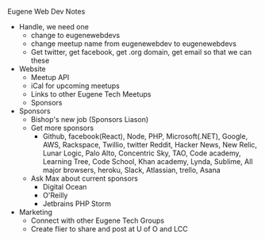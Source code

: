Eugene Web Dev Notes
* Handle, we need one
    * change to eugenewebdevs
    * change meetup name from eugenewebdev to eugenewebdevs
    * Get twitter, get facebook, get .org domain, get email so that we can these
* Website
    * Meetup API
    * iCal for upcoming meetups
    * Links to other Eugene Tech Meetups
    * Sponsors
* Sponsors
    * Bishop's new job (Sponsors Liason)
    * Get more sponsors
        * Github, facebook(React), Node, PHP, Microsoft(.NET), Google, AWS, Rackspace, Twillio,
        twitter Reddit, Hacker News, New Relic, Lunar Logic, Palo Alto, Concentric Sky,
        TAO, Code academy, Learning Tree, Code School, Khan academy, Lynda, Sublime, All major browsers, heroku, Slack, Atlassian, trello, Asana
    * Ask Max about current sponsors
        * Digital Ocean
        * O'Reilly
        * Jetbrains PHP Storm
* Marketing
    * Connect with other Eugene Tech Groups
    * Create flier to share and post at U of O and LCC
